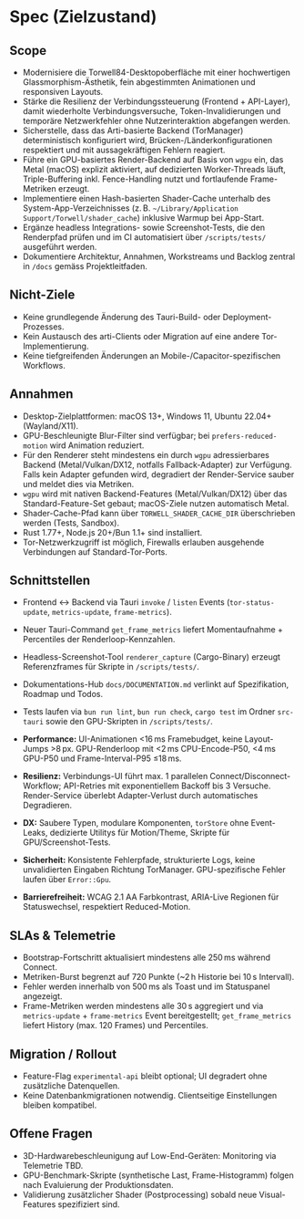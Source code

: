 # Spec (Zielzustand)

## Scope
- Modernisiere die Torwell84-Desktopoberfläche mit einer hochwertigen Glassmorphism-Ästhetik, fein abgestimmten Animationen und responsiven Layouts.
- Stärke die Resilienz der Verbindungssteuerung (Frontend + API-Layer), damit wiederholte Verbindungsversuche, Token-Invalidierungen und temporäre Netzwerkfehler ohne Nutzerinteraktion abgefangen werden.
- Sicherstelle, dass das Arti-basierte Backend (TorManager) deterministisch konfiguriert wird, Brücken-/Länderkonfigurationen respektiert und mit aussagekräftigen Fehlern reagiert.
- Führe ein GPU-basiertes Render-Backend auf Basis von `wgpu` ein, das Metal (macOS) explizit aktiviert, auf dedizierten Worker-Threads läuft, Triple-Buffering inkl. Fence-Handling nutzt und fortlaufende Frame-Metriken erzeugt.
- Implementiere einen Hash-basierten Shader-Cache unterhalb des System-App-Verzeichnisses (z. B. `~/Library/Application Support/Torwell/shader_cache`) inklusive Warmup bei App-Start.
- Ergänze headless Integrations- sowie Screenshot-Tests, die den Renderpfad prüfen und im CI automatisiert über `/scripts/tests/` ausgeführt werden.
- Dokumentiere Architektur, Annahmen, Workstreams und Backlog zentral in `/docs` gemäss Projektleitfaden.

## Nicht-Ziele
- Keine grundlegende Änderung des Tauri-Build- oder Deployment-Prozesses.
- Kein Austausch des arti-Clients oder Migration auf eine andere Tor-Implementierung.
- Keine tiefgreifenden Änderungen an Mobile-/Capacitor-spezifischen Workflows.

## Annahmen
- Desktop-Zielplattformen: macOS 13+, Windows 11, Ubuntu 22.04+ (Wayland/X11).
- GPU-Beschleunigte Blur-Filter sind verfügbar; bei `prefers-reduced-motion` wird Animation reduziert.
- Für den Renderer steht mindestens ein durch `wgpu` adressierbares Backend (Metal/Vulkan/DX12, notfalls Fallback-Adapter) zur Verfügung. Falls kein Adapter gefunden wird, degradiert der Render-Service sauber und meldet dies via Metriken.
- `wgpu` wird mit nativen Backend-Features (Metal/Vulkan/DX12) über das Standard-Feature-Set gebaut; macOS-Ziele nutzen automatisch Metal.
- Shader-Cache-Pfad kann über `TORWELL_SHADER_CACHE_DIR` überschrieben werden (Tests, Sandbox).
- Rust 1.77+, Node.js 20+/Bun 1.1+ sind installiert.
- Tor-Netzwerkzugriff ist möglich, Firewalls erlauben ausgehende Verbindungen auf Standard-Tor-Ports.

## Schnittstellen
- Frontend ↔ Backend via Tauri `invoke` / `listen` Events (`tor-status-update`, `metrics-update`, `frame-metrics`).
- Neuer Tauri-Command `get_frame_metrics` liefert Momentaufnahme + Percentiles der Renderloop-Kennzahlen.
- Headless-Screenshot-Tool `renderer_capture` (Cargo-Binary) erzeugt Referenzframes für Skripte in `/scripts/tests/`.
- Dokumentations-Hub `docs/DOCUMENTATION.md` verlinkt auf Spezifikation, Roadmap und Todos.
- Tests laufen via `bun run lint`, `bun run check`, `cargo test` im Ordner `src-tauri` sowie den GPU-Skripten in `/scripts/tests/`.

- **Performance:** UI-Animationen <16 ms Framebudget, keine Layout-Jumps >8 px. GPU-Renderloop mit <2 ms CPU-Encode-P50, <4 ms GPU-P50 und Frame-Interval-P95 ≤18 ms.
- **Resilienz:** Verbindungs-UI führt max. 1 parallelen Connect/Disconnect-Workflow; API-Retries mit exponentiellem Backoff bis 3 Versuche. Render-Service überlebt Adapter-Verlust durch automatisches Degradieren.
- **DX:** Saubere Typen, modulare Komponenten, `torStore` ohne Event-Leaks, dedizierte Utilitys für Motion/Theme, Skripte für GPU/Screenshot-Tests.
- **Sicherheit:** Konsistente Fehlerpfade, strukturierte Logs, keine unvalidierten Eingaben Richtung TorManager. GPU-spezifische Fehler laufen über `Error::Gpu`.
- **Barrierefreiheit:** WCAG 2.1 AA Farbkontrast, ARIA-Live Regionen für Statuswechsel, respektiert Reduced-Motion.

## SLAs & Telemetrie
- Bootstrap-Fortschritt aktualisiert mindestens alle 250 ms während Connect.
- Metriken-Burst begrenzt auf 720 Punkte (~2 h Historie bei 10 s Intervall).
- Fehler werden innerhalb von 500 ms als Toast und im Statuspanel angezeigt.
- Frame-Metriken werden mindestens alle 30 s aggregiert und via `metrics-update` + `frame-metrics` Event bereitgestellt; `get_frame_metrics` liefert History (max. 120 Frames) und Percentiles.

## Migration / Rollout
- Feature-Flag `experimental-api` bleibt optional; UI degradert ohne zusätzliche Datenquellen.
- Keine Datenbankmigrationen notwendig. Clientseitige Einstellungen bleiben kompatibel.

## Offene Fragen
- 3D-Hardwarebeschleunigung auf Low-End-Geräten: Monitoring via Telemetrie TBD.
- GPU-Benchmark-Skripte (synthetische Last, Frame-Histogramm) folgen nach Evaluierung der Produktionsdaten.
- Validierung zusätzlicher Shader (Postprocessing) sobald neue Visual-Features spezifiziert sind.
